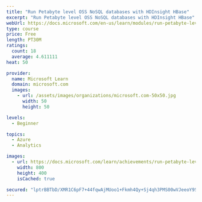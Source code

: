 ```yaml
---
title: "Run Petabyte level OSS NoSQL databases with HDInsight HBase"
excerpt: "Run Petabyte level OSS NoSQL databases with HDInsight HBase"
webUrl: https://docs.microsoft.com/en-us/learn/modules/run-petabyte-level-oss-nosql-databases-hdinsight-hbase/
type: course
price: Free
length: PT30M
ratings:
  count: 18
  average: 4.611111
heat: 50

provider:
  name: Microsoft Learn
  domain: microsoft.com
  images:
    - url: /assets/images/organizations/microsoft.com-50x50.jpg
      width: 50
      height: 50

levels:
  - Beginner

topics:
  - Azure
  - Analytics

images:
  - url: https://docs.microsoft.com/learn/achievements/run-petabyte-level-oss-nosql-databases-with-hdinsight-hbase-social.png
    width: 800
    height: 400
    isCached: true

secured: "lptrBBTbD/XMR1C6pF7+44fqwAjMUoo1+Fkmh4Qy+Sj4qh3PMS00wVJeeoY9SQW+MyAa14tX1jawqmjdj10BgDo36b0DS6yEYfDkXAahGMPK7k3VeSC1LjqD0l1xOqETesKvuvFKjzmHQapbaSzyqLsy9UGcwD23fFHSDf6Z2yF75soRuHUh9xvzqDR2jXoOycncmPAR6lJwoWkvcB0LKch++8RmLDHMETTJzCgJjt+ZHndrvBgfwFxqUrSR406icKHh8lCfU1qogO2oT8UUfSPcjMNdtfmpmXFbfLf/ZKNkHvj0a6y0d0QDhAHN0uU7QmL4rPoCTrEjfjwyTwaOQv1CrkhJj9BNZ2GnedswVWDJujB1rlszbzpBMeC8xRIU9srbJPgmyokwgIyUmX08N/YvgWGMEq3VYO/9uZaWtD8=;45O1VfgnLZejFkx3/Bm4pQ=="
---
```


